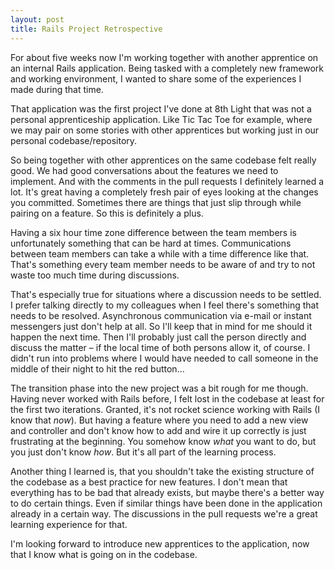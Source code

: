 ```yaml
---
layout: post
title: Rails Project Retrospective
---
```


For about five weeks now I'm working together with another apprentice on an internal Rails application. Being tasked with a completely new framework and working environment, I wanted to share some of the experiences I made during that time.

That application was the first project I've done at 8th Light that was not a personal apprenticeship application. Like Tic Tac Toe for example, where we may pair on some stories with other apprentices but working just in our personal codebase/repository.

So being together with other apprentices on the same codebase felt really good. We had good conversations about the features we need to implement. And with the comments in the pull requests I definitely learned a lot. It's great having a completely fresh pair of eyes looking at the changes you committed. Sometimes there are things that just slip through while pairing on a feature. So this is definitely a plus.

Having a six hour time zone difference between the team members is unfortunately something that can be hard at times. Communications between team members can take a while with a time difference like that. That's something every team member needs to be aware of and try to not waste too much time during discussions.

That's especially true for situations where a discussion needs to be settled. I prefer talking directly to my colleagues when I feel there's something that needs to be resolved. Asynchronous communication via e-mail or instant messengers just don't help at all. So I'll keep that in mind for me should it happen the next time. Then I'll probably just call the person directly and discuss the matter &ndash; if the local time of both persons allow it, of course. I didn't run into problems where I would have needed to call someone in the middle of their night to hit the red button...

The transition phase into the new project was a bit rough for me though. Having never worked with Rails before, I felt lost in the codebase at least for the first two iterations. Granted, it's not rocket science working with Rails (I know that _now_). But having a feature where you need to add a new view and controller and don't know how to add and wire it up correctly is just frustrating at the beginning. You somehow know _what_ you want to do, but you just don't know _how_. But it's all part of the learning process.

Another thing I learned is, that you shouldn't take the existing structure of the codebase as a best practice for new features. I don't mean that everything has to be bad that already exists, but maybe there's a better way to do certain things. Even if similar things have been done in the application already in a certain way. The discussions in the pull requests we're a great learning experience for that.

I'm looking forward to introduce new apprentices to the application, now that I know what is going on in the codebase.